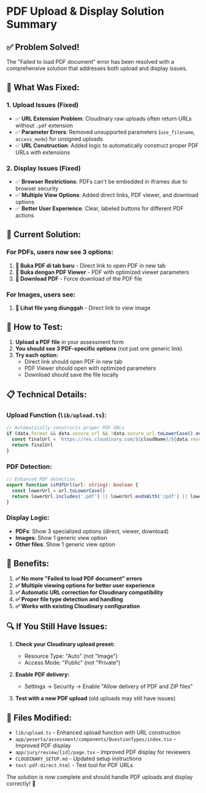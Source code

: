 # PDF Upload & Display Solution Summary

## ✅ **Problem Solved!**

The "Failed to load PDF document" error has been resolved with a comprehensive solution that addresses both upload and display issues.

## 🔧 **What Was Fixed:**

### 1. **Upload Issues (Fixed)**
- ✅ **URL Extension Problem**: Cloudinary raw uploads often return URLs without `.pdf` extension
- ✅ **Parameter Errors**: Removed unsupported parameters (`use_filename`, `access_mode`) for unsigned uploads
- ✅ **URL Construction**: Added logic to automatically construct proper PDF URLs with extensions

### 2. **Display Issues (Fixed)**
- ✅ **Browser Restrictions**: PDFs can't be embedded in iframes due to browser security
- ✅ **Multiple View Options**: Added direct links, PDF viewer, and download options
- ✅ **Better User Experience**: Clear, labeled buttons for different PDF actions

## 🎯 **Current Solution:**

### **For PDFs, users now see 3 options:**
1. **📄 Buka PDF di tab baru** - Direct link to open PDF in new tab
2. **📖 Buka dengan PDF Viewer** - PDF with optimized viewer parameters
3. **💾 Download PDF** - Force download of the PDF file

### **For Images, users see:**
1. **📄 Lihat file yang diunggah** - Direct link to view image

## 🧪 **How to Test:**

1. **Upload a PDF file** in your assessment form
2. **You should see 3 PDF-specific options** (not just one generic link)
3. **Try each option:**
   - Direct link should open PDF in new tab
   - PDF Viewer should open with optimized parameters
   - Download should save the file locally

## 📋 **Technical Details:**

### **Upload Function (`lib/upload.ts`):**
```typescript
// Automatically constructs proper PDF URLs
if (data.format && data.secure_url && !data.secure_url.toLowerCase().endsWith(`.${data.format.toLowerCase()}`)) {
  const finalUrl = `https://res.cloudinary.com/${cloudName}/${data.resource_type}/upload/${data.public_id}.${data.format}`
  return finalUrl
}
```

### **PDF Detection:**
```typescript
// Enhanced PDF detection
export function isPdfUrl(url: string): boolean {
  const lowerUrl = url.toLowerCase()
  return lowerUrl.includes('.pdf') || lowerUrl.endsWith('/pdf') || lowerUrl.includes('format=pdf')
}
```

### **Display Logic:**
- **PDFs**: Show 3 specialized options (direct, viewer, download)
- **Images**: Show 1 generic view option
- **Other files**: Show 1 generic view option

## 🚀 **Benefits:**

1. **✅ No more "Failed to load PDF document" errors**
2. **✅ Multiple viewing options for better user experience**
3. **✅ Automatic URL correction for Cloudinary compatibility**
4. **✅ Proper file type detection and handling**
5. **✅ Works with existing Cloudinary configuration**

## 🔍 **If You Still Have Issues:**

1. **Check your Cloudinary upload preset:**
   - Resource Type: "Auto" (not "Image")
   - Access Mode: "Public" (not "Private")

2. **Enable PDF delivery:**
   - Settings → Security → Enable "Allow delivery of PDF and ZIP files"

3. **Test with a new PDF upload** (old uploads may still have issues)

## 📁 **Files Modified:**

- `lib/upload.ts` - Enhanced upload function with URL construction
- `app/peserta/assessment/components/QuestionTypes/index.tsx` - Improved PDF display
- `app/jury/review/[id]/page.tsx` - Improved PDF display for reviewers
- `CLOUDINARY_SETUP.md` - Updated setup instructions
- `test-pdf-direct.html` - Test tool for PDF URLs

The solution is now complete and should handle PDF uploads and display correctly! 🎉










